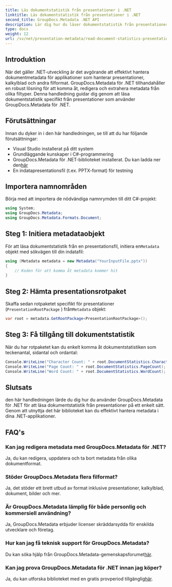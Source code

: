 ```yaml
---
title: Läs dokumentstatistik från presentationer i .NET
linktitle: Läs dokumentstatistik från presentationer i .NET
second_title: GroupDocs.Metadata .NET API
description: Lär dig hur du läser dokumentstatistik från presentationer i .NET med GroupDocs.Metadata för effektiv metadatahantering.
type: docs
weight: 12
url: /sv/net/presentation-metadata/read-document-statistics-presentations/
---
```

## Introduktion
När det gäller .NET-utveckling är det avgörande att effektivt hantera dokumentmetadata för applikationer som hanterar presentationer, kalkylblad och andra filformat. GroupDocs.Metadata för .NET tillhandahåller en robust lösning för att komma åt, redigera och extrahera metadata från olika filtyper. Denna handledning guidar dig genom att läsa dokumentstatistik specifikt från presentationer som använder GroupDocs.Metadata för .NET.
## Förutsättningar
Innan du dyker in i den här handledningen, se till att du har följande förutsättningar:
- Visual Studio installerat på ditt system
- Grundläggande kunskaper i C#-programmering
- GroupDocs.Metadata för .NET-biblioteket installerat. Du kan ladda ner den[här](https://releases.groupdocs.com/metadata/net/)
- En indatapresentationsfil (t.ex. PPTX-format) för testning

## Importera namnområden
Börja med att importera de nödvändiga namnrymden till ditt C#-projekt:
```csharp
using System;
using GroupDocs.Metadata;
using GroupDocs.Metadata.Formats.Document;
```
## Steg 1: Initiera metadataobjekt
 För att läsa dokumentstatistik från en presentationsfil, initiera en`Metadata` objekt med sökvägen till din indatafil:
```csharp
using (Metadata metadata = new Metadata("YourInputFile.pptx"))
{
    // Koden för att komma åt metadata kommer hit
}
```
## Steg 2: Hämta presentationsrotpaket
Skaffa sedan rotpaketet specifikt för presentationer (`PresentationRootPackage` ) från`Metadata` objekt:
```csharp
var root = metadata.GetRootPackage<PresentationRootPackage>();
```
## Steg 3: Få tillgång till dokumentstatistik
När du har rotpaketet kan du enkelt komma åt dokumentstatistiken som teckenantal, sidantal och ordantal:
```csharp
Console.WriteLine("Character Count: " + root.DocumentStatistics.CharacterCount);
Console.WriteLine("Page Count: " + root.DocumentStatistics.PageCount);
Console.WriteLine("Word Count: " + root.DocumentStatistics.WordCount);
```

## Slutsats
den här handledningen lärde du dig hur du använder GroupDocs.Metadata för .NET för att läsa dokumentstatistik från presentationer på ett enkelt sätt. Genom att utnyttja det här biblioteket kan du effektivt hantera metadata i dina .NET-applikationer.

## FAQ's
### Kan jag redigera metadata med GroupDocs.Metadata för .NET?
Ja, du kan redigera, uppdatera och ta bort metadata från olika dokumentformat.
### Stöder GroupDocs.Metadata flera filformat?
Ja, det stöder ett brett utbud av format inklusive presentationer, kalkylblad, dokument, bilder och mer.
### Är GroupDocs.Metadata lämplig för både personlig och kommersiell användning?
Ja, GroupDocs.Metadata erbjuder licenser skräddarsydda för enskilda utvecklare och företag.
### Hur kan jag få teknisk support för GroupDocs.Metadata?
 Du kan söka hjälp från GroupDocs.Metadata-gemenskapsforumet[här](https://forum.groupdocs.com/c/metadata/14).
### Kan jag prova GroupDocs.Metadata för .NET innan jag köper?
 Ja, du kan utforska biblioteket med en gratis provperiod tillgänglig[här](https://releases.groupdocs.com/).